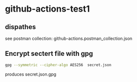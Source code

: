 # github-actions-test1

## dispathes
see postman collection: github-actions.postman_collection.json

## Encrypt sectert file with gpg
```bash
gpg --symmetric --cipher-algo AES256  secret.json
```
produces secret.json.gpg
##
